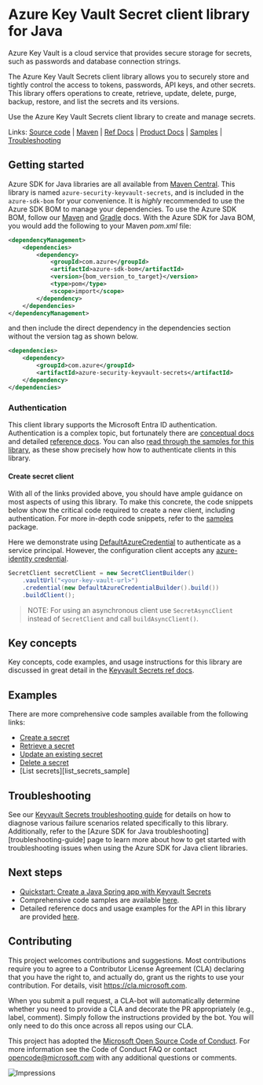 # Azure Key Vault Secret client library for Java
Azure Key Vault is a cloud service that provides secure storage for secrets, such as passwords and database connection strings.

The Azure Key Vault Secrets client library allows you to securely store and tightly control the access to tokens, passwords, API keys, and other secrets. This library offers operations to create, retrieve, update, delete, purge, backup, restore, and list the secrets and its versions.

Use the Azure Key Vault Secrets client library to create and manage secrets.

Links: [Source code][source_code] | [Maven][maven_package] | [Ref Docs][api_documentation] | [Product Docs][product_docs] | [Samples][samples] | [Troubleshooting](TROUBLESHOOTING.md)

## Getting started

Azure SDK for Java libraries are all available from [Maven Central][maven_package]. This library is named `azure-security-keyvault-secrets`, and is included in the `azure-sdk-bom` for your convenience. It is *highly* recommended to use the Azure SDK BOM to manage your dependencies. To use the Azure SDK BOM, follow our [Maven][bom_maven] and [Gradle][bom_gradle] docs. With the Azure SDK for Java BOM, you would add the following to your Maven *pom.xml* file:

```xml
<dependencyManagement>
    <dependencies>
        <dependency>
            <groupId>com.azure</groupId>
            <artifactId>azure-sdk-bom</artifactId>
            <version>{bom_version_to_target}</version>
            <type>pom</type>
            <scope>import</scope>
        </dependency>
    </dependencies>
</dependencyManagement>
```

and then include the direct dependency in the dependencies section without the version tag as shown below.

```xml
<dependencies>
    <dependency>
        <groupId>com.azure</groupId>
        <artifactId>azure-security-keyvault-secrets</artifactId>
    </dependency>
</dependencies>
```

### Authentication
This client library supports the Microsoft Entra ID authentication.
Authentication is a complex topic, but fortunately there are [conceptual docs][azure_identity_concepts] and detailed [reference docs][azure_identity_ref_docs]. You can also [read through the samples for this library][samples], as these show precisely how how to authenticate clients in this library.

#### Create secret client
With all of the links provided above, you should have ample guidance on most aspects of using this library. To make this concrete, the code snippets below show the critical code required to create a new client, including authentication. For more in-depth code snippets, refer to the [samples][samples] package.

Here we demonstrate using [DefaultAzureCredential][azure_identity_DAC] to authenticate as a service principal. However, the configuration client accepts any [azure-identity credential][azure_identity_concepts].
```java readme-sample-createSecretClient
SecretClient secretClient = new SecretClientBuilder()
    .vaultUrl("<your-key-vault-url>")
    .credential(new DefaultAzureCredentialBuilder().build())
    .buildClient();
```

> NOTE: For using an asynchronous client use `SecretAsyncClient` instead of `SecretClient` and call `buildAsyncClient()`.

## Key concepts

Key concepts, code examples, and usage instructions for this library are discussed in great detail in the [Keyvault Secrets ref docs][api_documentation].

## Examples 

There are more comprehensive code samples available from the following links: 

- [Create a secret][create_secret_sample]
- [Retrieve a secret][retrieve_secret_sample]
- [Update an existing secret][update_secret_sample]
- [Delete a secret][delete_secret_sample]
- [List secrets][list_secrets_sample]

## Troubleshooting

See our [Keyvault Secrets troubleshooting guide](TROUBLESHOOTING.md) for details on how to diagnose various failure scenarios related specifically to this library. Additionally, refer to the [Azure SDK for Java troubleshooting][troubleshooting-guide] page to learn more about how to get started with troubleshooting issues when using the Azure SDK for Java client libraries.

## Next steps

* [Quickstart: Create a Java Spring app with Keyvault Secrets][spring_quickstart]
* Comprehensive code samples are available [here][samples].
* Detailed reference docs and usage examples for the API in this library are provided [here][api_documentation].

## Contributing
This project welcomes contributions and suggestions. Most contributions require you to agree to a Contributor License Agreement (CLA) declaring that you have the right to, and actually do, grant us the rights to use your contribution. For details, visit https://cla.microsoft.com.

When you submit a pull request, a CLA-bot will automatically determine whether you need to provide a CLA and decorate the PR appropriately (e.g., label, comment). Simply follow the instructions provided by the bot. You will only need to do this once across all repos using our CLA.

This project has adopted the [Microsoft Open Source Code of Conduct][microsoft_code_of_conduct]. For more information see the Code of Conduct FAQ or contact <opencode@microsoft.com> with any additional questions or comments.

<!-- LINKS -->
[api_documentation]: https://learn.microsoft.com/java/api/com.azure.security.keyvault.secrets
[azure_identity]: https://github.com/Azure/azure-sdk-for-java/tree/main/sdk/identity/azure-identity
[azure_identity_concepts]: https://learn.microsoft.com/azure/developer/java/sdk/identity
[azure_identity_DAC]: https://learn.microsoft.com/java/api/com.azure.identity.defaultazurecredential
[azure_identity_ref_docs]: https://learn.microsoft.com/java/api/com.azure.identity
[bom_maven]: https://learn.microsoft.com/azure/developer/java/sdk/get-started-maven#add-azure-sdk-for-java-to-an-existing-project
[bom_gradle]: https://learn.microsoft.com/azure/developer/java/sdk/get-started-gradle
[changelog]: https://github.com/Azure/azure-sdk-for-java/blob/main/sdk/keyvault/azure-security-keyvault-secrets/CHANGELOG.md
[maven_build_tool]: https://learn.microsoft.com/azure/developer/java/sdk/get-started-maven#use-the-azure-sdk-for-java-build-tool
[maven_package]: https://central.sonatype.com/artifact/com.azure/azure-security-keyvault-secrets
[product_docs]: https://learn.microsoft.com/en-us/azure/key-vault/
[source_code]: https://github.com/Azure/azure-sdk-for-java/blob/main/sdk/keyvault/azure-security-keyvault-secrets/src
[spring_quickstart]: https://learn.microsoft.com/en-us/azure/developer/java/spring-framework/configure-spring-boot-starter-java-app-with-azure-key-vault
[troubleshooting_guide]: ../../../TROUBLESHOOTING.md
[microsoft_code_of_conduct]: https://opensource.microsoft.com/codeofconduct/

[samples]: https://github.com/Azure/azure-sdk-for-java/blob/main/sdk/keyvault/azure-security-keyvault-secrets/src/samples/java/com/azure/security/keyvault/secrets
[create_secret_sample]:https://learn.microsoft.com/en-us/java/api/com.azure.security.keyvault.secrets.secretclient?view=azure-java-stable#create-a-secret
[retrieve_secret_sample]:https://learn.microsoft.com/en-us/java/api/com.azure.security.keyvault.secrets.secretclient?view=azure-java-stable#get-a-secret
[update_secret_sample]:https://learn.microsoft.com/en-us/java/api/com.azure.security.keyvault.secrets.secretclient?view=azure-java-stable#com-azure-security-keyvault-secrets-secretclient-updatesecretproperties(com-azure-security-keyvault-secrets-models-secretproperties)
[delete_secret_sample]:https://learn.microsoft.com/en-us/java/api/com.azure.security.keyvault.secrets.secretclient?view=azure-java-stable#delete-a-secret
[list_secret_sample]:https://learn.microsoft.com/en-us/java/api/com.azure.security.keyvault.secrets.secretclient?view=azure-java-stable#com-azure-security-keyvault-secrets-secretclient-listpropertiesofsecrets()


![Impressions](https://azure-sdk-impressions.azurewebsites.net/api/impressions/azure-sdk-for-java%2Fsdk%2Fkeyvault%2Fazure-security-keyvault-secrets%2FREADME.png)
